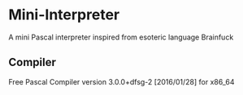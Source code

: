 # Mini-Interpreter
A mini Pascal interpreter inspired from esoteric language Brainfuck
## Compiler
Free Pascal Compiler version 3.0.0+dfsg-2 [2016/01/28] for x86_64
